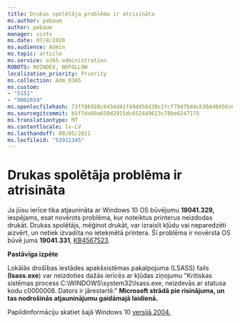 ```yaml
---
title: Drukas spolētāja problēma ir atrisināta
ms.author: pebaum
author: pebaum
manager: scotv
ms.date: 07/8/2020
ms.audience: Admin
ms.topic: article
ms.service: o365-administration
ROBOTS: NOINDEX, NOFOLLOW
localization_priority: Priority
ms.collection: Adm_O365
ms.custom:
- "5151"
- "9002659"
ms.openlocfilehash: 73ff86928c043dd41f49d456d30c2fcf7947bd4cb304d0456c634d4fa5808239
ms.sourcegitcommit: b5f7da89a650d2915dc652449623c78be6247175
ms.translationtype: MT
ms.contentlocale: lv-LV
ms.lasthandoff: 08/05/2021
ms.locfileid: "53911345"
---
```

# <a name="print-spooler-issue-is-resolved"></a>Drukas spolētāja problēma ir atrisināta

Ja jūsu ierīce tika atjaunināta ar Windows 10 OS būvējumu **19041.329,** iespējams, esat novērots problēma, kur noteiktus printerus neizdodas drukāt.   Drukas spolētājs, mēģinot drukāt, var izraisīt kļūdu vai neparedzēti aizvērt, un netiek izvadīta no ietekmētā printera. Šī problēma ir novērsta OS būvē jums  **19041.331**, [KB4567523](https://support.microsoft.com/help/4567523/windows-10-update-kb4567523).  

**Pastāvīga izpēte**

Lokālās drošības iestādes apakšsistēmas pakalpojuma (LSASS) fails **(Isass.exe**) var neizdoties dažās ierīcēs ar kļūdas ziņojumu "Kritiskas sistēmas process C:\WINDOWS\system32\Isass.exe, neizdevās ar statusa kodu c0000008. Dators ir jārestartē."  **Microsoft strādā pie risinājuma, un tas nodrošinās atjauninājumu gaidāmajā laidienā.**

Papildinformāciju skatiet šajā Windows 10 [versijā 2004.](https://docs.microsoft.com/windows/release-information/status-windows-10-2004#442msgdesc)